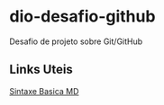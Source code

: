 # dio-desafio-github
Desafio de projeto sobre Git/GitHub

## Links Uteis
[Sintaxe Basica MD](www.markdownguige.org)
